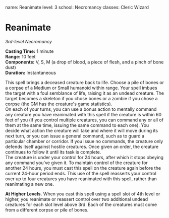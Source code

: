 name: Reanimate
level: 3
school: Necromancy
classes: Cleric
         Wizard

# Reanimate
_3rd-level Necromancy_

**Casting Time:** 1 minute   
**Range:** 10 feet   
**Components:** V, S, M (a drop of blood, a piece of flesh, and a pinch of bone dust)    
**Duration:** Instantaneous 

This spell brings a deceased creature back to life. Choose a pile of bones or a corpse of a Medium or Small humanoid within range. Your spell imbues the target with a foul semblance of life, raising it as an undead creature. The target becomes a skeleton if you chose bones or a zombie if you chose a corpse (the GM has the creature's game statistics).    
On each of your turns, you can use a bonus action to mentally command any creature you have reanimated with this spell if the creature is within 60 feet of you (if you control multiple creatures, you can command any or all of them at the same time, issuing the same command to each one). You decide what action the creature will take and where it will move during its next turn, or you can issue a general command, such as to guard a particular chamber or corridor. If you issue no commands, the creature only defends itself against hostile creatures. Once given an order, the creature continues to follow it until its task is complete.    
The creature is under your control for 24 hours, after which it stops obeying any command you've given it. To maintain control of the creature for another 24 hours, you must cast this spell on the creature again before the current 24-hour period ends. This use of the spell reasserts your control over up to four creatures you have reanimated with this spell, rather than reanimating a new one. 

**At Higher Levels.** When you cast this spell using a spell slot of 4th level or higher, you reanimate or reassert control over two additional undead creatures for each slot level above 3rd. Each of the creatures must come from a different corpse or pile of bones. 
